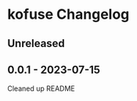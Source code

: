 <!-- Keep a Changelog guide -> https://keepachangelog.com -->

# kofuse Changelog

## Unreleased

## 0.0.1 - 2023-07-15
Cleaned up README
